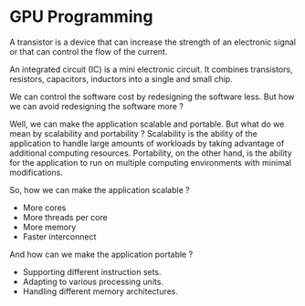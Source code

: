 # GPU Programming 

A transistor is a device that can increase the strength of an electronic signal or that can control the flow of the current. 

An integrated circuit (IC) is a mini electronic circuit. It combines transistors, resistors, capacitors, inductors into a single and small chip. 

We can control the software cost by redesigning the software less. But how we can avoid redesigning the software more ? 

Well, we can make the application scalable and portable. But what do we mean by scalability and portability ? Scalability is the ability of the application to handle large amounts of workloads by taking advantage of additional computing resources. Portability, on the other hand, is the ability for the application to run on multiple computing environments with minimal modifications.

So, how we can make the application scalable ? 

- More cores
- More threads per core
- More memory
- Faster interconnect

And how can we make the application portable ? 

- Supporting different instruction sets.
- Adapting to various processing units.
- Handling different memory architectures.


